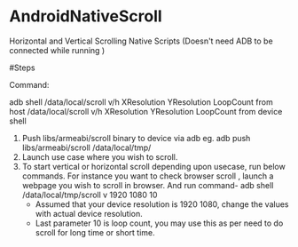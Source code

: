 # AndroidNativeScroll
Horizontal and Vertical Scrolling Native Scripts (Doesn't need ADB to be connected while running )

#Steps

Command:

adb shell /data/local/scroll v/h XResolution YResolution LoopCount from host 
/data/local/scroll v/h XResolution YResolution LoopCount from device shell


1. Push libs/armeabi/scroll binary to device via adb
	eg. adb push libs/armeabi/scroll /data/local/tmp/
2. Launch use case where you wish to scroll. 
3. To start vertical or horizontal scroll depending upon usecase, run below commands.
	For instance you want to check browser scroll , launch a webpage you wish to scroll in browser.
	And run command-
	adb shell /data/local/tmp/scroll v 1920 1080 10 
	- Assumed that your device resolution is 1920 1080, change the values with actual device resolution.
	- Last parameter 10 is loop count, you may use this as per need to do scroll for long time or short time.
